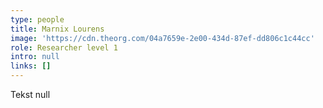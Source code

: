 ```yaml
---
type: people
title: Marnix Lourens
image: 'https://cdn.theorg.com/04a7659e-2e00-434d-87ef-dd806c1c44cc'
role: Researcher level 1
intro: null
links: []
---
```

Tekst null
